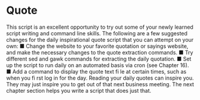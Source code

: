 # Quote
This script is an excellent opportunity to try out some of your newly learned script writing
and command line skills. The following are a few suggested changes for the daily inspirational
quote script that you can attempt on your own:
■ Change the website to your favorite quotation or sayings website, and make the
necessary changes to the quote extraction commands.
■ Try different sed and gawk commands for extracting the daily quotation.
■ Set up the script to run daily on an automated basis via cron (see Chapter 16).
■ Add a command to display the quote text fi le at certain times, such as when you
fi rst log in for the day.
Reading your daily quotes can inspire you. They may just inspire you to get out of that
next business meeting. The next chapter section helps you write a script that does just
that.
